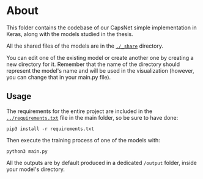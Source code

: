 # About
This folder contains the codebase of our CapsNet simple implementation in Keras, along with the models studied in the thesis.

All the shared files of the models are in the [`./_share`](/share) directory.

You can edit one of the existing model or create another one by creating a new directory for it. Remember that the name of the directory should represent the model's name and will be used in the visualization (however, you can change that in your main.py file).

## Usage
The requirements for the entire project are included in the [`../requirements.txt`](requirements.txt) file in the main folder, so be sure to have done:
```
pip3 install -r requirements.txt
```

Then execute the training process of one of the models with:
```
python3 main.py
```

All the outputs are by default produced in a dedicated `/output` folder, inside your model's directory.